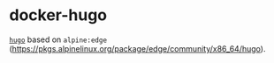 # docker-hugo

[`hugo`](https://gohugo.io/) based on `alpine:edge` (<https://pkgs.alpinelinux.org/package/edge/community/x86_64/hugo>).
